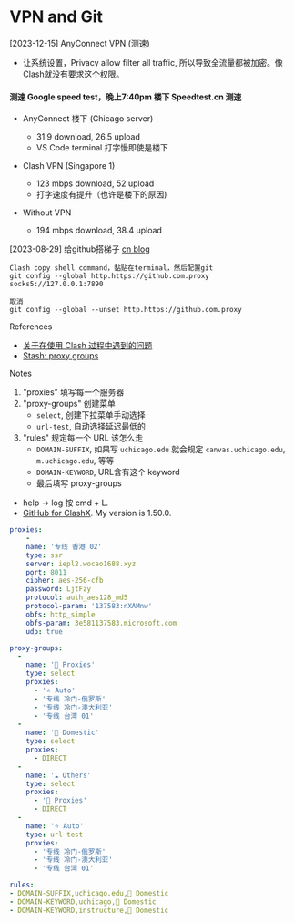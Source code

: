 # VPN and Git

[2023-12-15] AnyConnect VPN (测速)
- 让系统设置，Privacy allow filter all traffic, 所以导致全流量都被加密。像Clash就没有要求这个权限。

#### 测速 Google speed test，晚上7:40pm 楼下 Speedtest.cn 测速   
- AnyConnect 楼下 (Chicago server)
    - 31.9 download, 26.5 upload
    - VS Code terminal 打字慢即使是楼下
- Clash VPN (Singapore 1)
    - 123 mbps download, 52 upload
    - 打字速度有提升（也许是楼下的原因)

- Without VPN
    - 194 mbps download, 38.4 upload



[2023-08-29] 给github搭梯子
[cn blog](https://www.cnblogs.com/orion-orion/p/17305406.html)
```
Clash copy shell command，黏贴在terminal，然后配置git
git config --global http.https://github.com.proxy socks5://127.0.0.1:7890

取消
git config --global --unset http.https://github.com.proxy
```

References
- [关于在使用 Clash 过程中遇到的问题](https://benjamingao.github.io/2019/03/02/%E5%85%B3%E4%BA%8E%E5%9C%A8%E4%BD%BF%E7%94%A8-Clash-%E8%BF%87%E7%A8%8B%E4%B8%AD%E9%81%87%E5%88%B0%E7%9A%84%E9%97%AE%E9%A2%98/)
- [Stash: proxy groups](https://stash.wiki/proxy-protocols/proxy-groups)

Notes
1. "proxies" 填写每一个服务器
2. "proxy-groups" 创建菜单
    - `select`, 创建下拉菜单手动选择
    - `url-test`, 自动选择延迟最低的
3. "rules" 规定每一个 URL 该怎么走
    - `DOMAIN-SUFFIX`, 如果写 `uchicago.edu` 就会规定 `canvas.uchicago.edu`, `m.uchicago.edu`, 等等
    - `DOMAIN-KEYWORD`, URL含有这个 keyword
    - 最后填写 proxy-groups
- help -> log 按 cmd + L. 
- [GitHub for ClashX](https://github.com/yichengchen/clashX/releases). My version is 1.50.0.



```yaml
proxies:
    -
    name: '专线 香港 02'
    type: ssr
    server: iepl2.wocao1688.xyz
    port: 8011
    cipher: aes-256-cfb
    password: LjtFzy
    protocol: auth_aes128_md5
    protocol-param: '137583:nXAMnw'
    obfs: http_simple
    obfs-param: 3e581137583.microsoft.com
    udp: true

proxy-groups:
  - 
    name: '🍃 Proxies'
    type: select
    proxies:
      - '⭐️ Auto'
      - '专线 冷门-俄罗斯'
      - '专线 冷门-澳大利亚'
      - '专线 台湾 01'
  -
    name: '🍂 Domestic'
    type: select
    proxies:
      - DIRECT
  -
    name: '☁️ Others'
    type: select
    proxies:
      - '🍃 Proxies'
      - DIRECT
  -
    name: '⭐️ Auto'
    type: url-test
    proxies:
      - '专线 冷门-俄罗斯'
      - '专线 冷门-澳大利亚'
      - '专线 台湾 01'

rules:
- DOMAIN-SUFFIX,uchicago.edu,🍂 Domestic
- DOMAIN-KEYWORD,uchicago,🍂 Domestic
- DOMAIN-KEYWORD,instructure,🍂 Domestic
```
